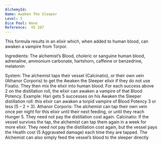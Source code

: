 ```yaml
---
AlchemyId: 
Name: Awaken The Sleeper
Level: 5
Dice Pool: None
Reference:  V5 287
---
```

This formula results in an elixir which, when added to human blood, can awaken a vampire from Torpor.     

Ingredients: The alchemist’s Blood, choleric or sanguine human blood, adrenaline, ammonium carbonate, hartshorn, caffeine or benzedrine, melatonin     

System: The alchemist taps their vessel (Calcinatio), or their own vein (Athanor Corporis) to get the Awaken the Sleeper elixir if they do not use Fixatio. They then mix the elixir into human blood. For each success above 2 on the distillation roll, the elixir can awaken a vampire of that Blood Potency. Example: Hari gets 5 successes on his Awaken the Sleeper distillation roll: this elixir can awaken a torpid vampire of Blood Potency 3 or less (5 – 2 = 3).   Athanor Corporis: The alchemist can tap their own vein once per night for this elixir until their next feeding, or until they reach Hunger 5. They need not pay the distillation cost again.   Calcinatio: If the vessel survives the tap, the alchemist can tap them again in a week for more elixir. They need not pay the distillation cost again, but the vessel pays the Health cost (5 Aggravated damage) each time they are tapped. The Alchemist can also simply feed the vessel’s blood to the sleeper directly